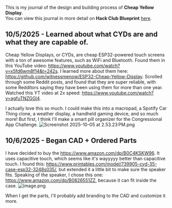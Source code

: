<!--
  ===================    !!READ THIS NOTICE!!   ====================
  DO NOT edit this file manually. Your changes WILL BE OVERWRITTEN!
  This journal is auto generated and updated by Hack Club Blueprint.
  To edit this file, please edit your journal entries on Blueprint.
  ==================================================================
-->

This is my journal of the design and building process of **Cheap Yellow Display**.  
You can view this journal in more detail on **Hack Club Blueprint** [here](https://blueprint.hackclub.com/projects/215).


## 10/5/2025 - Learned about what CYDs are and what they are capable of.  

Cheap Yellow Displays, or CYDs, are cheap ESP32-powered touch screens with a ton of awesome features, such as WiFi and Bluetooth. Found them in this YouTube video: https://www.youtube.com/watch?v=x5fd6wm8f14&t=242s. I learned more about them here: https://github.com/witnessmenow/ESP32-Cheap-Yellow-Display. Scrolled through some Reddit posts, and found that they are super reliable, with some Redditors saying they have been using them for more than one year. Watched this YT video at 2x speed: https://www.youtube.com/watch?v=agfuTNZGGl4. 

I actually love this so much. I could make this into a macropad, a Spotify Car Thing clone, a weather display, a handheld gaming device, and so much more! But first, I think I'll make a smart pill organizer for the Congressional App Challenge. ![Screenshot 2025-10-05 at 2.53.23 PM.png](https://blueprint.hackclub.com/user-attachments/blobs/redirect/eyJfcmFpbHMiOnsiZGF0YSI6NjUwLCJwdXIiOiJibG9iX2lkIn19--d05580e5de399fc37464d5c762e4a2c66ddc9419/Screenshot%202025-10-05%20at%202.53.23%E2%80%AFPM.png)
  

## 10/6/2025 - Began CAD + Ordered Parts  

I have decided to buy the https://www.amazon.com/dp/B0C4KSKW96. It uses capacitive touch, which seems like it's wayyyyy better than capacitive touch. I found this: https://www.printables.com/model/739905-cyd-35-case-esp32-3248s035/, but extended it a little bit to make sure the speaker fits. Speaking of the speaker, I chose this one: https://www.amazon.com/dp/B0826551ZZ, because it can fit inside the case. 
![image.png](https://blueprint.hackclub.com/user-attachments/blobs/redirect/eyJfcmFpbHMiOnsiZGF0YSI6NzkyLCJwdXIiOiJibG9iX2lkIn19--39dd4c3c0a6c2ff415a033cdfd412d77a44d5d1b/image.png)

When I get the parts, I'll probably add branding to the CAD and customize it more.  

